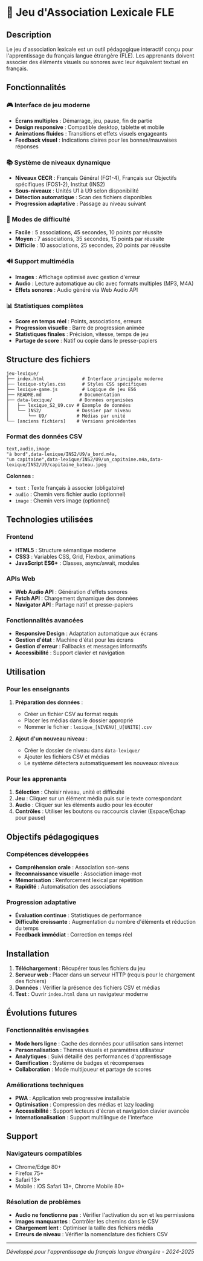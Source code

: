 # 🎯 Jeu d'Association Lexicale FLE

## Description

Le jeu d'association lexicale est un outil pédagogique interactif conçu pour l'apprentissage du français langue étrangère (FLE). Les apprenants doivent associer des éléments visuels ou sonores avec leur équivalent textuel en français.

## Fonctionnalités

### 🎮 Interface de jeu moderne
- **Écrans multiples** : Démarrage, jeu, pause, fin de partie
- **Design responsive** : Compatible desktop, tablette et mobile
- **Animations fluides** : Transitions et effets visuels engageants
- **Feedback visuel** : Indications claires pour les bonnes/mauvaises réponses

### 📚 Système de niveaux dynamique
- **Niveaux CECR** : Français Général (FG1-4), Français sur Objectifs spécifiques (FOS1-2), Institut (INS2)
- **Sous-niveaux** : Unités U1 à U9 selon disponibilité
- **Détection automatique** : Scan des fichiers disponibles
- **Progression adaptative** : Passage au niveau suivant

### 🎯 Modes de difficulté
- **Facile** : 5 associations, 45 secondes, 10 points par réussite
- **Moyen** : 7 associations, 35 secondes, 15 points par réussite
- **Difficile** : 10 associations, 25 secondes, 20 points par réussite

### 🔊 Support multimédia
- **Images** : Affichage optimisé avec gestion d'erreur
- **Audio** : Lecture automatique au clic avec formats multiples (MP3, M4A)
- **Effets sonores** : Audio généré via Web Audio API

### 📊 Statistiques complètes
- **Score en temps réel** : Points, associations, erreurs
- **Progression visuelle** : Barre de progression animée
- **Statistiques finales** : Précision, vitesse, temps de jeu
- **Partage de score** : Natif ou copie dans le presse-papiers

## Structure des fichiers

```
jeu-lexique/
├── index.html              # Interface principale moderne
├── lexique-styles.css      # Styles CSS spécifiques
├── lexique-game.js         # Logique de jeu ES6
├── README.md              # Documentation
├── data-lexique/          # Données organisées
│   ├── lexique_S2_U9.csv # Exemple de données
│   └── INS2/             # Dossier par niveau
│       └── U9/           # Médias par unité
└── [anciens fichiers]    # Versions précédentes
```

### Format des données CSV

```csv
text,audio,image
"à bord",data-lexique/INS2/U9/a_bord.m4a,
"un capitaine",data-lexique/INS2/U9/un_capitaine.m4a,data-lexique/INS2/U9/capitaine_bateau.jpeg
```

**Colonnes :**
- `text` : Texte français à associer (obligatoire)
- `audio` : Chemin vers fichier audio (optionnel)
- `image` : Chemin vers image (optionnel)

## Technologies utilisées

### Frontend
- **HTML5** : Structure sémantique moderne
- **CSS3** : Variables CSS, Grid, Flexbox, animations
- **JavaScript ES6+** : Classes, async/await, modules

### APIs Web
- **Web Audio API** : Génération d'effets sonores
- **Fetch API** : Chargement dynamique des données
- **Navigator API** : Partage natif et presse-papiers

### Fonctionnalités avancées
- **Responsive Design** : Adaptation automatique aux écrans
- **Gestion d'état** : Machine d'état pour les écrans
- **Gestion d'erreur** : Fallbacks et messages informatifs
- **Accessibilité** : Support clavier et navigation

## Utilisation

### Pour les enseignants

1. **Préparation des données** :
   - Créer un fichier CSV au format requis
   - Placer les médias dans le dossier approprié
   - Nommer le fichier : `lexique_[NIVEAU]_U[UNITE].csv`

2. **Ajout d'un nouveau niveau** :
   - Créer le dossier de niveau dans `data-lexique/`
   - Ajouter les fichiers CSV et médias
   - Le système détectera automatiquement les nouveaux niveaux

### Pour les apprenants

1. **Sélection** : Choisir niveau, unité et difficulté
2. **Jeu** : Cliquer sur un élément média puis sur le texte correspondant
3. **Audio** : Cliquer sur les éléments audio pour les écouter
4. **Contrôles** : Utiliser les boutons ou raccourcis clavier (Espace/Échap pour pause)

## Objectifs pédagogiques

### Compétences développées
- **Compréhension orale** : Association son-sens
- **Reconnaissance visuelle** : Association image-mot
- **Mémorisation** : Renforcement lexical par répétition
- **Rapidité** : Automatisation des associations

### Progression adaptative
- **Évaluation continue** : Statistiques de performance
- **Difficulté croissante** : Augmentation du nombre d'éléments et réduction du temps
- **Feedback immédiat** : Correction en temps réel

## Installation

1. **Téléchargement** : Récupérer tous les fichiers du jeu
2. **Serveur web** : Placer dans un serveur HTTP (requis pour le chargement des fichiers)
3. **Données** : Vérifier la présence des fichiers CSV et médias
4. **Test** : Ouvrir `index.html` dans un navigateur moderne

## Évolutions futures

### Fonctionnalités envisagées
- **Mode hors ligne** : Cache des données pour utilisation sans internet
- **Personnalisation** : Thèmes visuels et paramètres utilisateur
- **Analytiques** : Suivi détaillé des performances d'apprentissage
- **Gamification** : Système de badges et récompenses
- **Collaboration** : Mode multijoueur et partage de scores

### Améliorations techniques
- **PWA** : Application web progressive installable
- **Optimisation** : Compression des médias et lazy loading
- **Accessibilité** : Support lecteurs d'écran et navigation clavier avancée
- **Internationalisation** : Support multilingue de l'interface

## Support

### Navigateurs compatibles
- Chrome/Edge 80+
- Firefox 75+
- Safari 13+
- Mobile : iOS Safari 13+, Chrome Mobile 80+

### Résolution de problèmes
- **Audio ne fonctionne pas** : Vérifier l'activation du son et les permissions
- **Images manquantes** : Contrôler les chemins dans le CSV
- **Chargement lent** : Optimiser la taille des fichiers média
- **Erreurs de niveau** : Vérifier la nomenclature des fichiers CSV

---

*Développé pour l'apprentissage du français langue étrangère - 2024-2025*